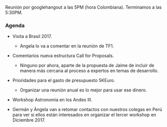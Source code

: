 Reunión por googlehangout a las 5PM (hora Colombiana).
Terminamos a las 5:30PM.

### Agenda

* Visita a Brasil 2017.  
  - Angela lo va a comentar en la reunión de TF1.
  
* Comentarios nueva estructura Call for Proposals.  
  - Ninguno por ahora, aparte de la propuesta de Jaime
    de incluir de manera más cercana al proceso a expertos
    en temas de desarrollo.
  
* Prioridades para el gasto de presupuesto 5KEuro.  
  - Organizar una reunión anual es lo mejor para usar ese
     dinero.
     
* Workshop Astronomia en los Andes III.
 - Germán y Àngela van a retomar contactos con nuestros colegas
   en Perú para ver si ellos están interesados en organizar 
   el tercer workshop en Diciembre 2017.
